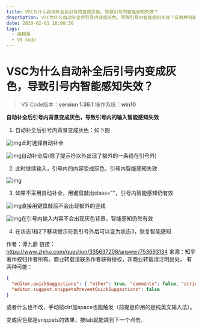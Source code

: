 ```yaml
---
title: VSC为什么自动补全后引号内变成灰色，导致引号内智能感知失效？
description: VSC为什么自动补全后引号内变成灰色，导致引号内智能感知失效？有两种可能：。
date: 2020-02-01 18:00:30
tags:
  - 编辑器
  - VS Code
---
```


# VSC为什么自动补全后引号内变成灰色，导致引号内智能感知失效？

> VS Code版本：**version 1.36.1** 操作系统：**win10**

**自动补全后引号内背景变成灰色，导致引号内的输入智能感知失效**

1. 自动补全后引号内背景变成灰色：如下图

![img](https://pic2.zhimg.com/v2-6452992e66ad5df6120ee5aa83efaf59_b.jpg)此时选择自动补全

![img](https://pic4.zhimg.com/v2-3a4b607ba9df2d52adc10ab527667077_b.jpg)自动补全后(除了提示符以外出现了额外的一条线在引号外)

2. 此时继续输入，引号内的内容变成灰色，引号内智能感知失效

![img](https://pic1.zhimg.com/v2-2f359eecb33065ae1866782df6b3228c_b.jpg)

3. 如果不采用自动补全，用键盘敲出class=""，引号内智能感知仍有效

![img](https://pic4.zhimg.com/v2-2ec0ad643519b0936c4b82601cf9f643_b.jpg)直接用键盘敲后不会出现额外的竖线

![img](https://pic2.zhimg.com/v2-7bc39213a010ed5199e7823f86cb5ca5_b.jpg)在引号内输入内容不会出现灰色背景，智能感知仍然有效

4. 在状态1和2下移动提示符到引号外后可以变为状态3，恢复智能感知



作者：谭九鼎
链接：https://www.zhihu.com/question/335637208/answer/753693134
来源：知乎
著作权归作者所有。商业转载请联系作者获得授权，非商业转载请注明出处。
有两种可能：

```json
{
  "editor.quickSuggestions": { "other": true, "comments": false, "strings": true },
  "editor.suggest.snippetsPreventQuickSuggestions": false
}
```

或者什么也不改，手动按ctrl加space也能触发（前提是你用的是纯英文输入法）。

变成灰色那是snippets的效果，按tab就能跳到下一个点去。

